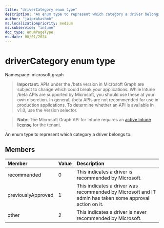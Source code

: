 ```yaml
---
title: "driverCategory enum type"
description: "An enum type to represent which category a driver belongs to."
author: "jaiprakashmb"
ms.localizationpriority: medium
ms.subservice: "intune"
doc_type: enumPageType
ms.date: 08/01/2024
---
```


# driverCategory enum type

Namespace: microsoft.graph

> **Important:** APIs under the /beta version in Microsoft Graph are subject to change which could break your applications. While Intune /beta APIs are supported by Microsoft, you should use these at your own discretion. In general, /beta APIs are not recommended for use in production applications. To determine whether an API is available in v1.0, use the Version selector.

> **Note:** The Microsoft Graph API for Intune requires an [active Intune license](https://go.microsoft.com/fwlink/?linkid=839381) for the tenant.

An enum type to represent which category a driver belongs to.

## Members
|Member|Value|Description|
|:---|:---|:---|
|recommended|0|This indicates a driver is recommended by Microsoft.|
|previouslyApproved|1|This indicates a driver was recommended by Microsoft and IT admin has taken some approval action on it.|
|other|2|This indicates a driver is never recommended by Microsoft.|